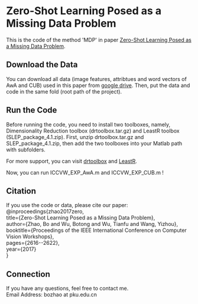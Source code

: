 # Zero-Shot Learning Posed as a Missing Data Problem

This is the code of the method 'MDP' in paper [Zero-Shot Learning Posed as a Missing Data Problem](http://openaccess.thecvf.com/content_ICCV_2017_workshops/papers/w38/Zhao_Zero-Shot_Learning_Posed_ICCV_2017_paper.pdf). 

## Download the Data
You can download all data (image features, attribtues and word vectors of AwA and CUB) used in this paper 
from [google drive](https://drive.google.com/open?id=18YYOi5FxiBJ5TYLfOkzO3HGw_w-EveyY). 
Then, put the data and code in the same fold (root path of the project).

## Run the Code
Before running the code, you need to install two toolboxes, namely, Dimensionality Reduction toolbox (drtoolbox.tar.gz) and LeastR toolbox (SLEP_package_4.1.zip). 
First, unzip drtoolbox.tar.gz and SLEP_package_4.1.zip, then add the two toolboxes into your Matlab path with subfolders. 

For more support, you can visit [drtoolbox](https://lvdmaaten.github.io/drtoolbox/) and [LeastR](http://www.yelab.net/software/SLEP/). <br>

Now, you can run ICCVW_EXP_AwA.m and ICCVW_EXP_CUB.m !

## Citation
If you use the code or data, please cite our paper:<br>
@inproceedings{zhao2017zero,<br>
   title={Zero-Shot Learning Posed as a Missing Data Problem},<br>
   author={Zhao, Bo and Wu, Botong and Wu, Tianfu and Wang, Yizhou},<br>
   booktitle={Proceedings of the IEEE International Conference on Computer Vision Workshops},<br>
   pages={2616--2622},<br>
   year={2017}<br>
}

## Connection
If you have any questions, feel free to contact me.<br>
Email Address: bozhao  at  pku.edu.cn
